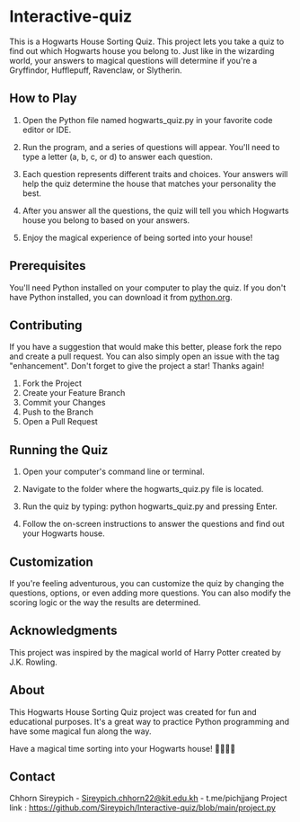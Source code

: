 # Interactive-quiz
This is a Hogwarts House Sorting Quiz.
This project lets you take a quiz to find out which Hogwarts house you belong to. Just like in the wizarding world, your answers to magical questions will determine if you're a Gryffindor, Hufflepuff, Ravenclaw, or Slytherin.
## How to Play
1. Open the Python file named hogwarts_quiz.py in your favorite code editor or IDE.

2. Run the program, and a series of questions will appear. You'll need to type a letter (a, b, c, or d) to answer each question.

3. Each question represents different traits and choices. Your answers will help the quiz determine the house that matches your personality the best.

4. After you answer all the questions, the quiz will tell you which Hogwarts house you belong to based on your answers.

5. Enjoy the magical experience of being sorted into your house!
## Prerequisites

You'll need Python installed on your computer to play the quiz. If you don't have Python installed, you can download it from [python.org](https://www.python.org/downloads/).

## Contributing

If you have a suggestion that would make this better, please fork the repo and create a pull request. You can also simply open an issue with the tag "enhancement". Don't forget to give the project a star! Thanks again!

1. Fork the Project
2. Create your Feature Branch 
3. Commit your Changes 
4. Push to the Branch 
5. Open a Pull Request
## Running the Quiz

1. Open your computer's command line or terminal.

2. Navigate to the folder where the hogwarts_quiz.py file is located.

3. Run the quiz by typing: python hogwarts_quiz.py and pressing Enter.

4. Follow the on-screen instructions to answer the questions and find out your Hogwarts house.

## Customization

If you're feeling adventurous, you can customize the quiz by changing the questions, options, or even adding more questions. You can also modify the scoring logic or the way the results are determined.

## Acknowledgments

This project was inspired by the magical world of Harry Potter created by J.K. Rowling.

## About

This Hogwarts House Sorting Quiz project was created for fun and educational purposes. It's a great way to practice Python programming and have some magical fun along the way.

Have a magical time sorting into your Hogwarts house! 🧙‍♂️🔮✨

## Contact
Chhorn Sireypich - Sireypich.chhorn22@kit.edu.kh - t.me/pichjjang
Project link : https://github.com/Sireypich/Interactive-quiz/blob/main/project.py